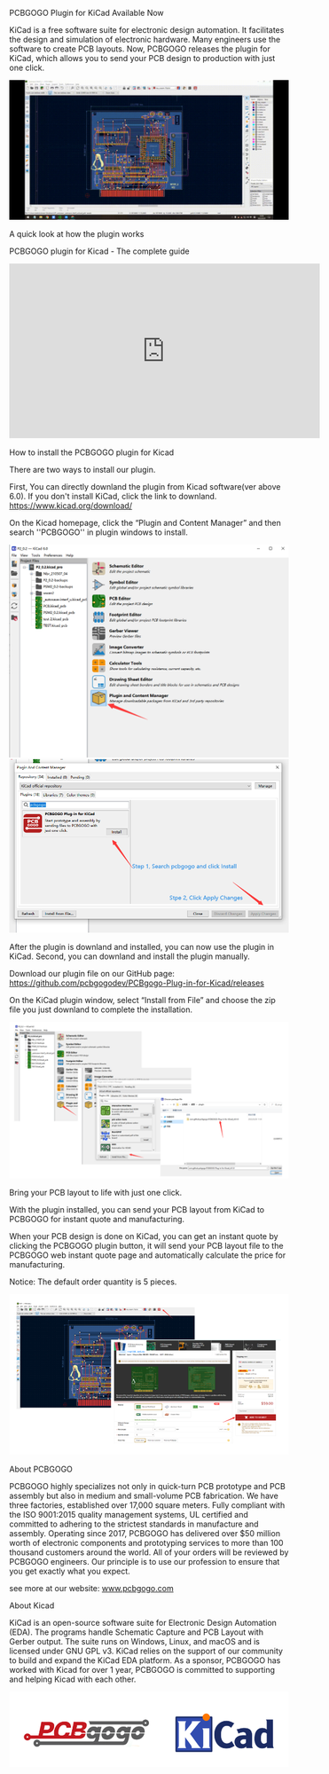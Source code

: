 PCBGOGO Plugin for KiCad Available Now


KiCad is a free software suite for electronic design automation. It facilitates the design and simulation of electronic hardware. Many engineers use the software to create PCB layouts. Now, PCBGOGO releases the plugin for KiCad, which allows you to send your PCB design to production with just one click.

![gif](https://github.com/pcbgogodev/PCBgogo-Plug-in-for-Kicad/blob/main/tutor.gif)

A quick look at how the plugin works

PCBGOGO plugin for Kicad - The complete guide

<iframe width="560" height="315" src="https://www.youtube.com/embed/nrD2UYZUigQ" title="YouTube video player" frameborder="0" allow="accelerometer; autoplay; clipboard-write; encrypted-media; gyroscope; picture-in-picture" allowfullscreen></iframe>



How to install the PCBGOGO plugin for Kicad

There are two ways to install our plugin.

First, You can directly downland the plugin from Kicad software(ver above 6.0). If you don't install KiCad, click the link to downland.
https://www.kicad.org/download/

On the Kicad homepage, click the “Plugin and Content Manager” and then search ''PCBGOGO'' in plugin windows to install.

![image](https://github.com/pcbgogodev/PCBgogo-Plug-in-for-Kicad/blob/main/p1.png)
![image](https://github.com/pcbgogodev/PCBgogo-Plug-in-for-Kicad/blob/main/p2.png)

After the plugin is downland and installed, you can now use the plugin in KiCad.
Second, you can downland and install the plugin manually.


Download our plugin file on our GitHub page:
https://github.com/pcbgogodev/PCBgogo-Plug-in-for-Kicad/releases

On the KiCad plugin window, select “Install from File”  and choose the zip file you just downland to complete the installation.

![image](https://github.com/pcbgogodev/PCBgogo-Plug-in-for-Kicad/blob/main/p3.png)


Bring your PCB layout to life with just one click.

With the plugin installed, you can send your PCB layout from KiCad to PCBGOGO for instant quote and manufacturing.

When your PCB design is done on KiCad, you can get an instant quote by clicking the PCBGOGO plugin button, it will send your PCB layout file to the PCBGOGO web instant quote page and automatically calculate the price for manufacturing.

Notice: The default order quantity is 5 pieces.

![image](https://github.com/pcbgogodev/PCBgogo-Plug-in-for-Kicad/blob/main/p4.png)


About PCBGOGO

PCBGOGO highly specializes not only in quick-turn PCB prototype and PCB assembly but also in medium and small-volume PCB fabrication. We have three factories, established over 17,000 square meters. Fully compliant with the ISO 9001:2015 quality management systems, UL certified and committed to adhering to the strictest standards in manufacture and assembly.
Operating since 2017, PCBGOGO has delivered over $50 million worth of electronic components and prototyping services to more than 100 thousand customers around the world.
All of your orders will be reviewed by PCBGOGO engineers. Our principle is to use our profession to ensure that you get exactly what you expect.

see more at our website: www.pcbgogo.com

About Kicad

KiCad is an open-source software suite for Electronic Design Automation (EDA). The programs handle Schematic Capture and PCB Layout with Gerber output. The suite runs on Windows, Linux, and macOS and is licensed under GNU GPL v3.
KiCad relies on the support of our community to build and expand the KiCad EDA platform.  As a sponsor, PCBGOGO has worked with Kicad for over 1 year, PCBGOGO is committed to supporting and helping Kicad with each other.

![image](https://github.com/pcbgogodev/PCBgogo-Plug-in-for-Kicad/blob/main/p5.png)


